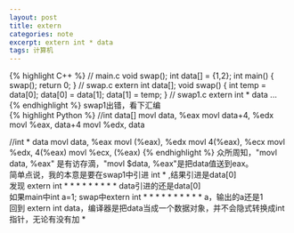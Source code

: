 ```yaml
---
layout: post
title: extern
categories: note
excerpt: extern int * data
tags: 计算机
---
```


{% highlight C++ %}
// main.c
void swap();
int data[] = {1,2};
int main() {
    swap();
    return 0;
}
// swap.c
extern int data[];
void swap() {
    int temp = data[0];
    data[0] = data[1];
    data[1] = temp;
}
// swap1.c
extern int * data
...
{% endhighlight %}
swap1出错，看下汇编  
{% highlight Python %}
//int data[]
movl	data, %eax
movl	data+4, %edx
movl	%eax, data+4
movl	%edx, data

//int * data
movl	data, %eax
movl	(%eax), %edx
movl	4(%eax), %ecx
movl	%edx, 4(%eax)
movl	%ecx, (%eax)
{% endhighlight %}
众所周知，"movl data, %eax" 是有访存滴，"movl $data, %eax"是把data值送到eax。  
简单点说，我的本意是要在swap1中引进 int * ,结果引进是data[0]    
发现 extern int * * * * * * * * * data引进的还是data[0]  
如果main中int a=1; swap中extern int * * * * * * * * * * a，输出的a还是1  
回到 extern int data，编译器是把data当成一个数据对象，并不会隐式转换成int指针，无论有没有加 *
